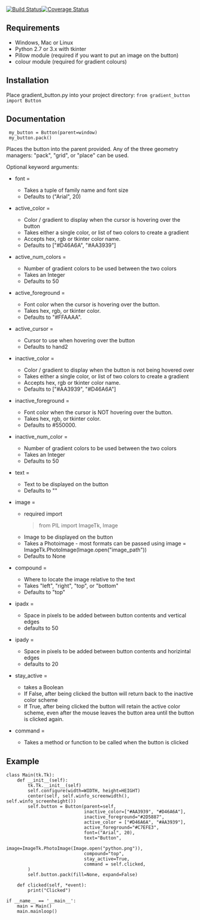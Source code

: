 [![Build Status](https://travis-ci.org/Neil-Brown/tkGradientButton.svg?branch=master)](https://travis-ci.org/Neil-Brown/tkGradientButton)[![Coverage Status](https://coveralls.io/repos/github/Neil-Brown/tkGradientButton/badge.svg?branch=master)](https://coveralls.io/github/Neil-Brown/tkGradientButton?branch=master)
## Requirements
* Windows, Mac or Linux
* Python 2.7 or 3.x with tkinter
* Pillow module (required if you want to put an image on the button)
* colour module (required for gradient colours)

## Installation
Place gradient_button.py into your project directory:
`from gradient_button import Button`

## Documentation
     my_button = Button(parent=window)
     my_button.pack()

Places the button into the parent provided. 
Any of the three geometry managers: "pack", "grid", or "place" can be used.

Optional keyword arguments:
* font = 
  * Takes a tuple of family name and font size
  * Defaults to ("Arial", 20)
* active_color = 
   * Color / gradient to display when the cursor is hovering over the button
   * Takes either a single color, or list of two colors to create a gradient
   * Accepts hex, rgb or tkinter color name.
   * Defaults to ["#D46A6A", "#AA3939"]
* active_num_colors =
   * Number of gradient colors to be used between the two colors
   * Takes an Integer
   * Defaults to 50
* active_foreground = 
   * Font color when the cursor is hovering over the button.
   * Takes hex, rgb, or tkinter color.
   * Defaults to "#FFAAAA".
* active_cursor = 
   * Cursor to use when hovering over the button
   * Defaults to hand2
* inactive_color = 
   * Color / gradient to display when the button is not being hovered over
   * Takes either a single color, or list of two colors to create a gradient
   * Accepts hex, rgb or tkinter color name.
   * Defaults to ["#AA3939", "#D46A6A"]
* inactive_foreground = 
   * Font color when the cursor is NOT hovering over the button.
   * Takes hex, rgb, or tkinter color.
   * Defaults to #550000.
* inactive_num_color = 
   * Number of gradient colors to be used between the two colors
   * Takes an Integer
   * Defaults to 50
* text = 
   * Text to be displayed on the button
   * Defaults to ""
* image = 
   * required import
      > from PIL import ImageTk, Image
   * Image to be displayed on the button
   * Takes a Photoimage - most formats can be passed using image = ImageTk.PhotoImage(Image.open("image_path"))
   * Defaults to None
* compound = 
   * Where to locate the image relative to the text
   * Takes "left", "right", "top", or "bottom"
   * Defaults to "top"

* ipadx = 
   * Space in pixels to be added between button contents and vertical edges
   * defaults to 50
* ipady =
   * Space in pixels to be added between button contents and horizintal edges
   * defaults to 20
* stay_active = 
   * takes a Boolean
   * If False, after being clicked the button will return back to the inactive color scheme
   * If True, after being clicked the button will retain the active color scheme, even after the mouse leaves the button area until the      button is clicked again.
* command = 
   * Takes a method or function to be called when the button is clicked
     

## Example

    class Main(tk.Tk):
        def __init__(self):
            tk.Tk.__init__(self)
            self.configure(width=WIDTH, height=HEIGHT)
            center(self, self.winfo_screenwidth(), self.winfo_screenheight())
            self.button = Button(parent=self,
                                 inactive_color=["#AA3939", "#D46A6A"],
                                 inactive_foreground="#2D5887",
                                 active_color = ["#D46A6A", "#AA3939"],
                                 active_foreground="#C7EFE3",
                                 font=("Arial", 20),
                                 text="Button",
                                 image=ImageTk.PhotoImage(Image.open("python.png")),
                                 compound="top",
                                 stay_active=True,
                                 command = self.clicked,
            )
            self.button.pack(fill=None, expand=False)

        def clicked(self, *event):
            print("Clicked")

    if __name__ == '__main__':
        main = Main()
        main.mainloop()

